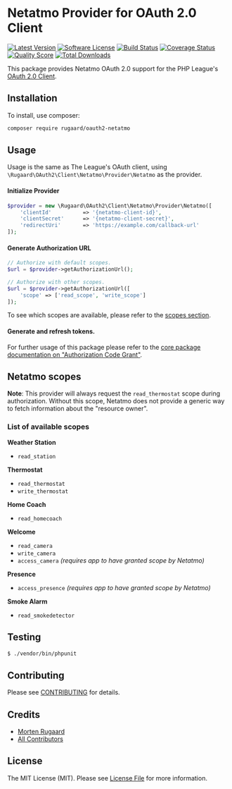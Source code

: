 # Netatmo Provider for OAuth 2.0 Client

[![Latest Version](https://img.shields.io/github/tag/rugaard/oauth2-netatmo.svg?style=flat-square)](https://github.com/rugaard/oauth2-netatmo/releases)
[![Software License](https://img.shields.io/badge/license-MIT-brightgreen.svg?style=flat-square)](LICENSE.md)
[![Build Status](https://img.shields.io/travis/rugaard/oauth2-netatmo/master.svg?style=flat-square)](https://travis-ci.org/rugaard/oauth2-netatmo)
[![Coverage Status](https://img.shields.io/scrutinizer/coverage/g/rugaard/oauth2-netatmo.svg?style=flat-square)](https://scrutinizer-ci.com/g/rugaard/oauth2-netatmo/code-structure)
[![Quality Score](https://img.shields.io/scrutinizer/g/rugaard/oauth2-netatmo.svg?style=flat-square)](https://scrutinizer-ci.com/g/rugaard/oauth2-netatmo)
[![Total Downloads](https://img.shields.io/packagist/dt/rugaard/oauth2-netatmo.svg?style=flat-square)](https://packagist.org/packages/rugaard/oauth2-netatmo)

This package provides Netatmo OAuth 2.0 support for the PHP League's [OAuth 2.0 Client](https://github.com/thephpleague/oauth2-client).

## Installation

To install, use composer:

```bash
composer require rugaard/oauth2-netatmo
```

## Usage

Usage is the same as The League's OAuth client, using `\Rugaard\OAuth2\Client\Netatmo\Provider\Netatmo` as the provider.

#### Initialize Provider

```php
$provider = new \Rugaard\OAuth2\Client\Netatmo\Provider\Netatmo([
    'clientId'          => '{netatmo-client-id}',
    'clientSecret'      => '{netatmo-client-secret}',
    'redirectUri'       => 'https://example.com/callback-url'
]);
```

#### Generate Authorization URL
```php
// Authorize with default scopes.
$url = $provider->getAuthorizationUrl();

// Authorize with other scopes.
$url = $provider->getAuthorizationUrl([
    'scope' => ['read_scope', 'write_scope']
]);
```

To see which scopes are available, please refer to the [scopes section](#netatmo-scopes).

#### Generate and refresh tokens.

For further usage of this package please refer to the [core package documentation on "Authorization Code Grant"](https://github.com/thephpleague/oauth2-client#usage).

## Netatmo scopes

**Note**: This provider will always request the `read_thermostat` scope during authorization. Without this scope, Netatmo does not provide a generic way to fetch information about the "resource owner".

### List of available scopes

**Weather Station**
- `read_station`

**Thermostat**
- `read_thermostat`
- `write_thermostat`

**Home Coach**
- `read_homecoach`

**Welcome**
- `read_camera`
- `write_camera`
- `access_camera` _(requires app to have granted scope by Netatmo)_

**Presence**
- `access_presence` _(requires app to have granted scope by Netatmo)_

**Smoke Alarm**
- `read_smokedetector`

## Testing

```bash
$ ./vendor/bin/phpunit
```

## Contributing

Please see [CONTRIBUTING](https://github.com/rugaard/oauth2-netatmo/blob/master/CONTRIBUTING.md) for details.


## Credits

- [Morten Rugaard](https://github.com/rugaard)
- [All Contributors](https://github.com/rugaard/oauth2-netatmo/contributors)


## License

The MIT License (MIT). Please see [License File](https://github.com/rugaard/oauth2-netatmo/blob/master/LICENSE) for more information.